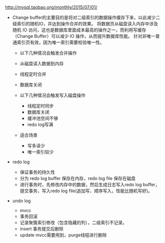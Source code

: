
http://mysql.taobao.org/monthly/2015/07/01/
* Change buffer的主要目的是将对二级索引的数据操作缓存下来，以此减少二级索引的随机IO，并达到操作合并的效果。
将数据页从磁盘读入内存中涉及随机 IO 访问，这也是数据库里面成本最高的操作之一，而利用写缓存（Change Buffer）可以减少 IO 操作，从而提升数据库性能。 针对非唯一普通索引页有效，因为唯一索引需要校验唯一性。
  * 以下几种情况会触发合并操作
   * 从磁盘读入数据到内存
   * 线程定时合并
   * 数据库关闭
 
  * 以下几种情况会触发写入磁盘操作
    * 线程定时同步
    * 数据库关闭
    * 缓冲池空间不够
    * redo log写满
  * 适合场景
    * 写多读少
    * 唯一索引较少

* redo log
  *   保证事务的持久性
  *   分为 redo log buffer 保存在内存，redo log file 保存在磁盘
  *   进行事务时，先修改内存中的数据，然后生成日志写入redo log buffer，提交事务，写入redo log file(追加写，顺序写入，性能比随机写好)。
     
* undo log 
   
  *   mvcc
  *   事务回滚
   * 记录聚簇索引修改（包含隐藏的列），二级索引不记录。
   * insert  事务提交后删除
   *  update  mvcc需要用到，purge线程进行删除  

